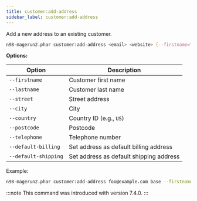 ```yaml
---
title: customer:add-address
sidebar_label: customer:add-address
---
```


Add a new address to an existing customer.

```sh
n98-magerun2.phar customer:add-address <email> <website> [--firstname="..."] [--lastname="..."] [--street="..."] [--city="..."] [--country="..."] [--postcode="..."] [--telephone="..."] [--default-billing] [--default-shipping]
```

**Options:**

| Option              | Description                                        |
|---------------------|----------------------------------------------------|
| `--firstname`       | Customer first name                                |
| `--lastname`        | Customer last name                                 |
| `--street`          | Street address                                     |
| `--city`            | City                                               |
| `--country`         | Country ID (e.g., `US`)                             |
| `--postcode`        | Postcode                                           |
| `--telephone`       | Telephone number                                   |
| `--default-billing` | Set address as default billing address             |
| `--default-shipping`| Set address as default shipping address            |

Example:

```sh
n98-magerun2.phar customer:add-address foo@example.com base --firstname="John" --lastname="Doe" --street="Main Street 1" --city="Berlin" --country="DE" --postcode="10117" --telephone="1234567890" --default-billing --default-shipping
```

:::note
This command was introduced with version 7.4.0.
:::
